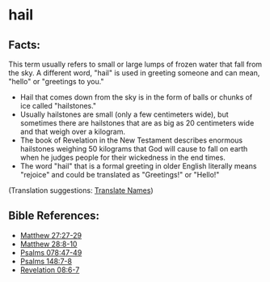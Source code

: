 # hail #

## Facts: ##

This term usually refers to small or large lumps of frozen water that fall from the sky. A different word, "hail" is used in greeting someone and can mean, "hello" or "greetings to you."

* Hail that comes down from the sky is in the form of balls or chunks of ice called "hailstones."
* Usually hailstones are small (only a few centimeters wide), but sometimes there are hailstones that are as big as 20 centimeters wide and that weigh over a kilogram.
* The book of Revelation in the New Testament describes enormous hailstones weighing 50 kilograms that God will cause to fall on earth when he judges people for their wickedness in the end times.
* The word "hail" that is a formal greeting in older English literally means "rejoice" and could be translated as "Greetings!" or "Hello!" 

(Translation suggestions: [Translate Names](en/ta-vol1/translate/man/translate-names))

## Bible References: ##

* [Matthew 27:27-29](en/tn/mat/help/27/27)
* [Matthew 28:8-10](en/tn/mat/help/28/08)
* [Psalms 078:47-49](en/tn/psa/help/78/47)
* [Psalms 148:7-8](en/tn/psa/help/148/07)
* [Revelation 08:6-7](en/tn/rev/help/08/06)